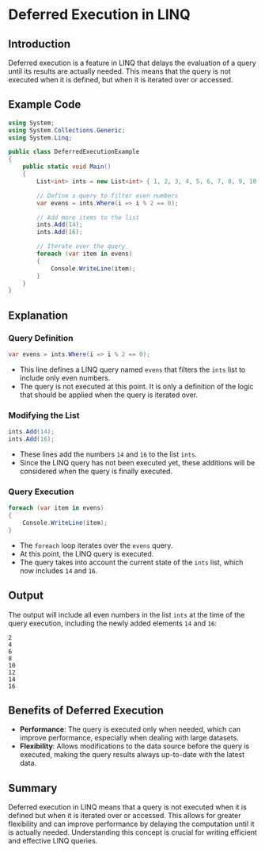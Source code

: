 
# Deferred Execution in LINQ

## Introduction

Deferred execution is a feature in LINQ that delays the evaluation of a query until its results are actually needed. This means that the query is not executed when it is defined, but when it is iterated over or accessed.

## Example Code

```csharp
using System;
using System.Collections.Generic;
using System.Linq;

public class DeferredExecutionExample
{
    public static void Main()
    {
        List<int> ints = new List<int> { 1, 2, 3, 4, 5, 6, 7, 8, 9, 10, 11, 12 };

        // Define a query to filter even numbers
        var evens = ints.Where(i => i % 2 == 0);

        // Add more items to the list
        ints.Add(14);
        ints.Add(16);

        // Iterate over the query
        foreach (var item in evens)
        {
            Console.WriteLine(item);
        }
    }
}
```

## Explanation

### Query Definition

```csharp
var evens = ints.Where(i => i % 2 == 0);
```

- This line defines a LINQ query named `evens` that filters the `ints` list to include only even numbers.
- The query is not executed at this point. It is only a definition of the logic that should be applied when the query is iterated over.

### Modifying the List

```csharp
ints.Add(14);
ints.Add(16);
```

- These lines add the numbers `14` and `16` to the list `ints`.
- Since the LINQ query has not been executed yet, these additions will be considered when the query is finally executed.

### Query Execution

```csharp
foreach (var item in evens)
{
    Console.WriteLine(item);
}
```

- The `foreach` loop iterates over the `evens` query.
- At this point, the LINQ query is executed.
- The query takes into account the current state of the `ints` list, which now includes `14` and `16`.

## Output

The output will include all even numbers in the list `ints` at the time of the query execution, including the newly added elements `14` and `16`:

```
2
4
6
8
10
12
14
16
```

## Benefits of Deferred Execution

- **Performance**: The query is executed only when needed, which can improve performance, especially when dealing with large datasets.
- **Flexibility**: Allows modifications to the data source before the query is executed, making the query results always up-to-date with the latest data.

## Summary

Deferred execution in LINQ means that a query is not executed when it is defined but when it is iterated over or accessed. This allows for greater flexibility and can improve performance by delaying the computation until it is actually needed. Understanding this concept is crucial for writing efficient and effective LINQ queries.
